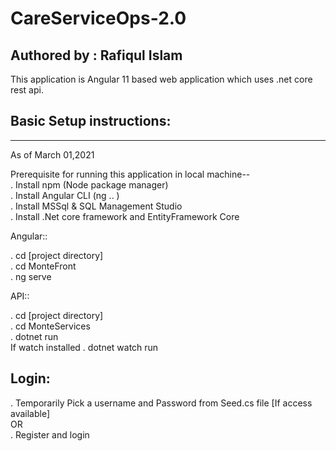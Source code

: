 # CareServiceOps-2.0


Authored by : Rafiqul Islam
----------------------------

This application is Angular 11 based web application which uses .net core rest api. 


## Basic Setup instructions:
   -------------------------
   As of March 01,2021 

Prerequisite for running this application in local machine-- </br>
. Install npm (Node package manager) </br>
. Install Angular CLI (ng .. ) </br>
. Install MSSql & SQL Management Studio </br>
. Install .Net core framework and EntityFramework Core </br>

Angular::

. cd [project directory] </br>
. cd MonteFront </br>
. ng serve </br>

API::

. cd [project directory] </br>
. cd MonteServices </br>
. dotnet run </br>
 If watch installed
. dotnet watch run



Login:
-------------------------------

. Temporarily Pick a username and Password from Seed.cs file [If access available] </br>
OR </br>
. Register and login


